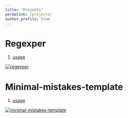```yaml
---
title: "Projects"
permalink: /projects/
author_profile: true
---
```


# Regexper

1. [usage](https://herolink.github.io/regexper/)

[![regexper](https://github-readme-stats.vercel.app/api/pin/?username=herolink&repo=regexper)](https://github.com/herolink/regexper)

# Minimal-mistakes-template

1. [usage](https://herolink.github.io/minimal-mistakes-template/)

[![minimal-mistakes-template](https://github-readme-stats.vercel.app/api/pin/?username=herolink&repo=minimal-mistakes-template)](https://github.com/herolink/minimal-mistakes-template)

